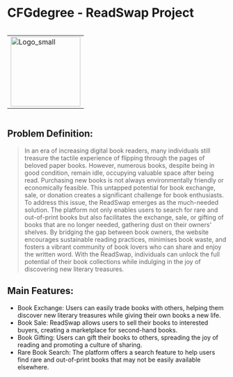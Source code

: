 # CFGdegree - ReadSwap Project

<div style="text-align: center;">
  <table style="display: inline-block;">
    <tr>
      <td>
        <picture>
          <source width="160" height="160" media="(prefers-color-scheme: dark)" srcset="./Page_TeamProjectInfo/HW2_Screenshots/Logo_small_BW.png">
          <source width="160" height="160" media="(prefers-color-scheme: light)" srcset="./Page_TeamProjectInfo/HW2_Screenshots/Logo_small.png">
          <img width="160" height="160" alt="Logo_small" src="./HW2_Screenshots/Logo_small.png">
        </picture>
      </td>
    </tr>
  </table>
</div>

## Problem Definition:
>In an era of increasing digital book readers, many individuals still treasure the tactile experience of flipping through the pages of beloved paper books. However, numerous books, despite being in good condition, remain idle, occupying valuable space after being read. Purchasing new books is not always environmentally friendly or economically feasible. This untapped potential for book exchange, sale, or donation creates a significant challenge for book enthusiasts.
>To address this issue, the ReadSwap emerges as the much-needed solution. The platform not only enables users to search for rare and out-of-print books but also facilitates the exchange, sale, or gifting of books that are no longer needed, gathering dust on their owners' shelves. By bridging the gap between book owners, the website encourages sustainable reading practices, minimises book waste, and fosters a vibrant community of book lovers who can share and enjoy the written word. With the ReadSwap, individuals can unlock the full potential of their book collections while indulging in the joy of discovering new literary treasures.

## Main Features:
- Book Exchange: Users can easily trade books with others, helping them discover new literary treasures while giving their own books a new life.
- Book Sale: ReadSwap allows users to sell their books to interested buyers, creating a marketplace for second-hand books.
- Book Gifting: Users can gift their books to others, spreading the joy of reading and promoting a culture of sharing.
- Rare Book Search: The platform offers a search feature to help users find rare and out-of-print books that may not be easily available elsewhere.
